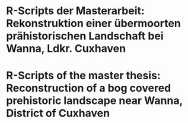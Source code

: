 # R-Scripts der Masterarbeit: Rekonstruktion einer übermoorten prähistorischen Landschaft bei Wanna, Ldkr. Cuxhaven
# R-Scripts of the master thesis: Reconstruction of a bog covered prehistoric landscape near Wanna, District of Cuxhaven

